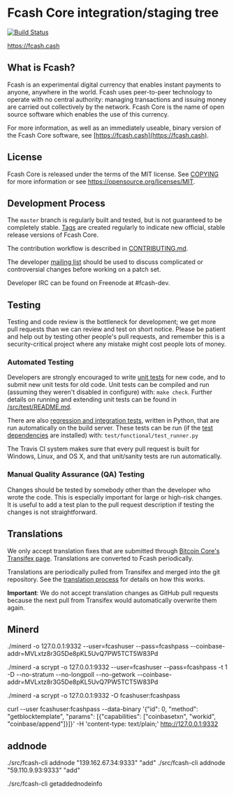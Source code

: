 Fcash Core integration/staging tree
=====================================

[![Build Status](https://travis-ci.org/fcash-project/fcash.svg?branch=master)](https://travis-ci.org/fcash-project/fcash)

https://fcash.cash

What is Fcash?
----------------

Fcash is an experimental digital currency that enables instant payments to
anyone, anywhere in the world. Fcash uses peer-to-peer technology to operate
with no central authority: managing transactions and issuing money are carried
out collectively by the network. Fcash Core is the name of open source
software which enables the use of this currency.

For more information, as well as an immediately useable, binary version of
the Fcash Core software, see [https://fcash.cash](https://fcash.cash).

License
-------

Fcash Core is released under the terms of the MIT license. See [COPYING](COPYING) for more
information or see https://opensource.org/licenses/MIT.

Development Process
-------------------

The `master` branch is regularly built and tested, but is not guaranteed to be
completely stable. [Tags](https://github.com/fcash-project/fcash-core/tags) are created
regularly to indicate new official, stable release versions of Fcash Core.

The contribution workflow is described in [CONTRIBUTING.md](CONTRIBUTING.md).

The developer [mailing list](https://groups.google.com/forum/#!forum/fcash-dev)
should be used to discuss complicated or controversial changes before working
on a patch set.

Developer IRC can be found on Freenode at #fcash-dev.

Testing
-------

Testing and code review is the bottleneck for development; we get more pull
requests than we can review and test on short notice. Please be patient and help out by testing
other people's pull requests, and remember this is a security-critical project where any mistake might cost people
lots of money.

### Automated Testing

Developers are strongly encouraged to write [unit tests](src/test/README.md) for new code, and to
submit new unit tests for old code. Unit tests can be compiled and run
(assuming they weren't disabled in configure) with: `make check`. Further details on running
and extending unit tests can be found in [/src/test/README.md](/src/test/README.md).

There are also [regression and integration tests](/test), written
in Python, that are run automatically on the build server.
These tests can be run (if the [test dependencies](/test) are installed) with: `test/functional/test_runner.py`

The Travis CI system makes sure that every pull request is built for Windows, Linux, and OS X, and that unit/sanity tests are run automatically.

### Manual Quality Assurance (QA) Testing

Changes should be tested by somebody other than the developer who wrote the
code. This is especially important for large or high-risk changes. It is useful
to add a test plan to the pull request description if testing the changes is
not straightforward.

Translations
------------

We only accept translation fixes that are submitted through [Bitcoin Core's Transifex page](https://www.transifex.com/projects/p/bitcoin/).
Translations are converted to Fcash periodically.

Translations are periodically pulled from Transifex and merged into the git repository. See the
[translation process](doc/translation_process.md) for details on how this works.

**Important**: We do not accept translation changes as GitHub pull requests because the next
pull from Transifex would automatically overwrite them again.

Minerd
------------
./minerd -o 127.0.0.1:9332 --user=fcashuser --pass=fcashpass --coinbase-addr=MVLxtz8r3G5De8pKL5UvQ7PW5TCT5W83Pd

./minerd -a scrypt -o 127.0.0.1:9332 --user=fcashuser --pass=fcashpass -t 1 -D --no-stratum --no-longpoll --no-getwork --coinbase-addr=MVLxtz8r3G5De8pKL5UvQ7PW5TCT5W83Pd

./minerd -a scrypt -o 127.0.0.1:9332 -O fcashuser:fcashpass

curl --user fcashuser:fcashpass --data-binary '{"id": 0, "method": "getblocktemplate", "params": [{"capabilities": ["coinbasetxn", "workid", "coinbase/append"]}]}' -H 'content-type: text/plain;' http://127.0.0.1:9332


addnode
------------
./src/fcash-cli addnode "139.162.67.34:9333" "add"
./src/fcash-cli addnode "59.110.9.93:9333" "add"

./src/fcash-cli getaddednodeinfo

